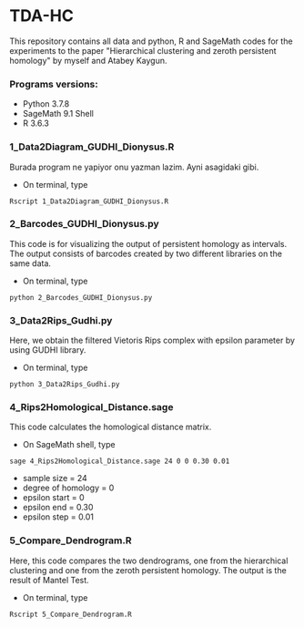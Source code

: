# TDA-HC
This repository contains all data and python, R and SageMath codes for the experiments to the paper "Hierarchical clustering and zeroth persistent homology" by myself and Atabey Kaygun.

### Programs versions:
* Python 3.7.8
* SageMath 9.1 Shell
* R 3.6.3

### 1_Data2Diagram_GUDHI_Dionysus.R

Burada program ne yapiyor onu yazman lazim. Ayni asagidaki gibi.

* On terminal, type
```
Rscript 1_Data2Diagram_GUDHI_Dionysus.R
```

### 2_Barcodes_GUDHI_Dionysus.py 

This code is for visualizing the output of persistent homology as intervals. The output consists of barcodes created by two different libraries on the same data.

* On terminal, type
```
python 2_Barcodes_GUDHI_Dionysus.py
```

### 3_Data2Rips_Gudhi.py 

Here, we obtain the filtered Vietoris Rips complex with epsilon parameter by using GUDHI library.

- On terminal, type
```
python 3_Data2Rips_Gudhi.py
```

### 4_Rips2Homological_Distance.sage

This code calculates the homological distance matrix.

* On SageMath shell, type
```
sage 4_Rips2Homological_Distance.sage 24 0 0 0.30 0.01
```
  - sample size = 24 
  - degree of homology = 0
  - epsilon start = 0
  - epsilon end = 0.30
  - epsilon step = 0.01

### 5_Compare_Dendrogram.R

Here, this code compares the two dendrograms, one from the hierarchical clustering and one from the zeroth persistent homology. 
The output is the result of Mantel Test.

* On terminal, type
```
Rscript 5_Compare_Dendrogram.R
```



